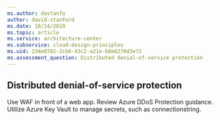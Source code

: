 ```yaml
---
ms.author: dastanfo
author: david-stanford
ms.date: 10/14/2019
ms.topic: article
ms.service: architecture-center
ms.subservice: cloud-design-principles
ms.uid: 234e0781-2cb6-43c2-a21e-b8e6270d3e72
ms.assessment_question: Distributed denial-of-service protection
---
```

## Distributed denial-of-service protection

Use WAF in front of a web app. Review Azure DDoS Protection guidance. Utilize Azure Key Vault to manage secrets, such as connectionstring.
